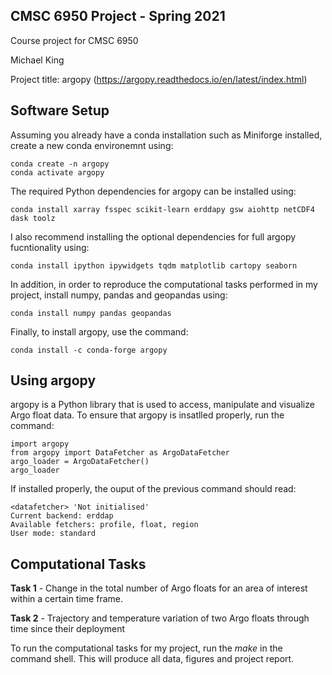 ## CMSC 6950 Project - Spring 2021

Course project for CMSC 6950

Michael King

Project title: argopy (https://argopy.readthedocs.io/en/latest/index.html)

## Software Setup

Assuming you already have a conda installation such as Miniforge installed, create a new conda environemnt using:


    conda create -n argopy
    conda activate argopy

The required Python dependencies for argopy can be installed using:

    conda install xarray fsspec scikit-learn erddapy gsw aiohttp netCDF4 dask toolz

I also recommend installing the optional dependencies for full argopy fucntionality using:

    conda install ipython ipywidgets tqdm matplotlib cartopy seaborn

In addition, in order to reproduce the computational tasks performed in my project, install numpy, pandas and geopandas using:

    conda install numpy pandas geopandas

Finally, to install argopy, use the command:

    conda install -c conda-forge argopy

## Using argopy

argopy is a Python library that is used to access, manipulate and visualize Argo float data. To ensure that argopy is insatlled properly, run the command:

    import argopy
    from argopy import DataFetcher as ArgoDataFetcher
    argo_loader = ArgoDataFetcher()
    argo_loader

If installed properly, the ouput of the previous command should read:

    <datafetcher> 'Not initialised'
    Current backend: erddap
    Available fetchers: profile, float, region
    User mode: standard

## Computational Tasks

**Task 1** - Change in the total number of Argo floats for an area of interest within a certain time frame.

**Task 2** - Trajectory and temperature variation of two Argo floats through time since their deployment

To run the computational tasks for my project, run the *make* in the command shell. This will produce all data, figures and project report. 
